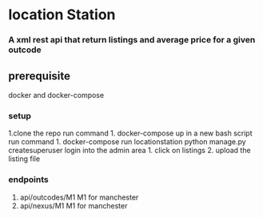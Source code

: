 # location Station
### A xml rest api that return listings and average price for a given outcode

## prerequisite
docker and docker-compose

### setup
1.clone the repo
    run command 
        1. docker-compose up
    in a new bash script
        run command 
            1. docker-compose run locationstation python manage.py createsuperuser
    login into the admin area
        1. click on listings
        2. upload the listing file

### endpoints
1. api/outcodes/M1
    M1 for manchester
2. api/nexus/M1
    M1 for manchester

